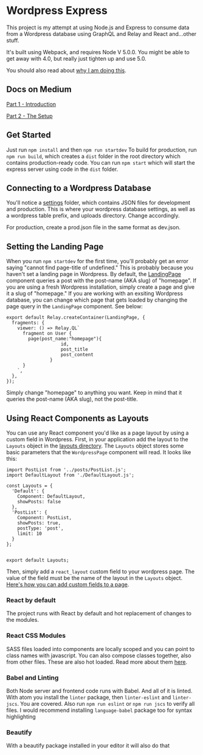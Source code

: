 # Wordpress Express
This project is my attempt at using Node.js and Express to consume data from a Wordpress database using GraphQL and Relay and React and...other stuff.

It's built using Webpack, and requires Node V 5.0.0. You might be able to get away with 4.0, but really just tighten up and use 5.0. 

You should also read about [why I am doing this](https://medium.com/@verybadhello/wordpress-with-node-react-and-graphql-part-1-introduction-ee0fc491730e#.4e1pvhq67). 

## Docs on Medium
[Part 1 - Introduction](https://medium.com/@verybadhello/wordpress-with-node-react-and-graphql-part-1-introduction-ee0fc491730e#.ir4lezuav)

[Part 2 - The Setup](https://medium.com/@verybadhello/wordpress-with-node-react-and-graphql-part-2-the-setup-adbbfba1e776#.oizvqnau7)

## Get Started
Just run ```npm install``` and then ```npm run startdev```
To build for production, run ```npm run build```, which creates a ```dist``` folder in the root directory which contains production-ready code. You can run ```npm start``` which will start the express server using code in the ```dist``` folder. 

## Connecting to a Wordpress Database
You'll notice a [settings](https://github.com/ramsaylanier/WordpressExpress/tree/master/settings) folder, which contains JSON files for development and production. This is where your wordpress database settings, as well as a wordpress table prefix, and uploads directory. Change accordingly.  

For production, create a prod.json file in the same format as dev.json.

## Setting the Landing Page
When you run ```npm startdev``` for the first time, you'll probably get an error saying "cannot find page-title of undefined." This is probably because you haven't set a landing page in Wordpress. By default, the [LandingPage](https://github.com/ramsaylanier/WordpressExpress/blob/master/app/components/pages/LandingPage.js) component queries a post with the post-name (AKA slug) of "homepage". If you are using a fresh Wordpress installation, simply create a page and give it a slug of "homepage." If you are working with an exsiting Wordpress database, you can change which page that gets loaded by changing the page query in the ```LandingPage``` component. See below:

```
export default Relay.createContainer(LandingPage, {
  fragments: {
    viewer: () => Relay.QL`
      fragment on User {
        page(post_name:"homepage"){
					id,
					post_title
					post_content
				}
      }
    `,
  },
});
```

Simply change "homepage" to anything you want. Keep in mind that it queries the post-name (AKA slug), not the post-title. 


## Using React Components as Layouts
You can use any React component you'd like as a page layout by using a custom field in Wordpress. First, in your application add the layout to the ```Layouts``` object in the [layouts directory](https://github.com/ramsaylanier/WordpressExpress/blob/master/app/components/layouts/layouts.js). The ```Layouts``` object stores some basic parameters that the ```WordpressPage``` component will read. It looks like this:

```
import PostList from '../posts/PostList.js';
import DefaultLayout from './DefaultLayout.js';

const Layouts = {
  'Default': {
    Component: DefaultLayout,
    showPosts: false
  },
  'PostList': {
    Component: PostList,
    showPosts: true,
    postType: 'post',
    limit: 10
  }
};


export default Layouts;
```

Then, simply add a ```react_layout``` custom field to your wordpress page. The value of the field must be the name of the layout in the ```Layouts``` object. [Here's how you can add custom fields to a page](https://codex.wordpress.org/Custom_Fields). 


### React by default
The project runs with React by default and hot replacement of changes to the modules.

### React CSS Modules
SASS files loaded into components are locally scoped and you can point to class names with javascript. You can also compose classes together, also from other files. These are also hot loaded. Read more about them [here](http://glenmaddern.com/articles/css-modules).


### Babel and Linting
Both Node server and frontend code runs with Babel. And all of it is linted. With atom you install the `linter` package, then `linter-eslint` and `linter-jscs`. You are covered. Also run `npm run eslint` or `npm run jscs` to verify all files. I would recommend installing `language-babel` package too for syntax highlighting

### Beautify
With a beautify package installed in your editor it will also do that
